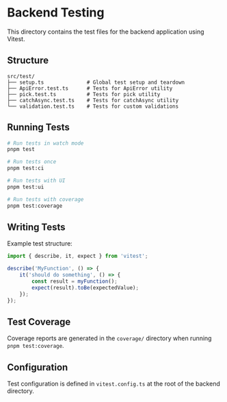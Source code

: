 # Backend Testing

This directory contains the test files for the backend application using Vitest.

## Structure

```
src/test/
├── setup.ts              # Global test setup and teardown
├── ApiError.test.ts      # Tests for ApiError utility
├── pick.test.ts          # Tests for pick utility
├── catchAsync.test.ts    # Tests for catchAsync utility
└── validation.test.ts    # Tests for custom validations
```

## Running Tests

```bash
# Run tests in watch mode
pnpm test

# Run tests once
pnpm test:ci

# Run tests with UI
pnpm test:ui

# Run tests with coverage
pnpm test:coverage
```

## Writing Tests

Example test structure:

```typescript
import { describe, it, expect } from 'vitest';

describe('MyFunction', () => {
    it('should do something', () => {
        const result = myFunction();
        expect(result).toBe(expectedValue);
    });
});
```

## Test Coverage

Coverage reports are generated in the `coverage/` directory when running `pnpm test:coverage`.

## Configuration

Test configuration is defined in `vitest.config.ts` at the root of the backend directory.
